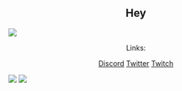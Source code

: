 <h2 align=center>Hey</h2>
<img src="https://www.dafont.com/forum/attach/orig/7/8/785505.jpg"</img>
<p align=center>Links:</p>
<p align=center>
    <a href="https://discord.pvptraining.eu">Discord</a>
    <a href= https://twitter.com/spotifynutzer">Twitter</a>
    <a href="https://twitch.tv/daaneben">Twitch</a>
</p>
<img src="https://github-readme-stats.vercel.app/api?username=SpotifyNutzeer&show_icons=true&theme=react"</img>
<img src="https://github-readme-stats.vercel.app/api/top-langs/?username=SpotifyNutzeer&langs_count=8&theme=react"</img>
